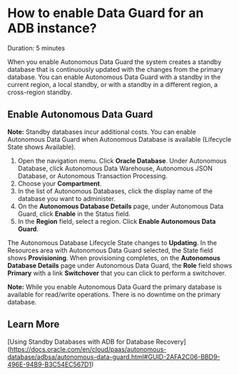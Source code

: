 # How to enable Data Guard for an ADB instance?
Duration: 5 minutes

When you enable Autonomous Data Guard the system creates a standby database that is continuously updated with the changes from the primary database. You can enable Autonomous Data Guard with a standby in the current region, a local standby, or with a standby in a different region, a cross-region standby.

## Enable Autonomous Data Guard

**Note:** Standby databases incur additional costs.
You can enable Autonomous Data Guard when Autonomous Database is available (Lifecycle State shows Available).
1. Open the navigation menu. Click **Oracle Database**. Under Autonomous Database, click Autonomous Data Warehouse, Autonomous JSON Database, or Autonomous Transaction Processing.
2. Choose your **Compartment**.
3. In the list of Autonomous Databases, click the display name of the database you want to administer.
4. On the **Autonomous Database Details** page, under Autonomous Data Guard, click **Enable** in the Status field.
5. In the **Region** field, select a region. Click **Enable Autonomous Data Guard**.

The Autonomous Database Lifecycle State changes to **Updating**. In the Resources area with Autonomous Data Guard selected, the State field shows **Provisioning**. When provisioning completes, on the **Autonomous Database Details** page under Autonomous Data Guard, the **Role** field shows **Primary** with a link **Switchover** that you can click to perform a switchover.   

**Note:** While you enable Autonomous Data Guard the primary database is available for read/write operations. There is no downtime on the primary database.

## Learn More
[Using Standby Databases with ADB for Database Recovery] (https://docs.oracle.com/en/cloud/paas/autonomous-database/adbsa/autonomous-data-guard.html#GUID-2AFA2C06-BBD9-496E-94B9-B3C54EC567D1)

